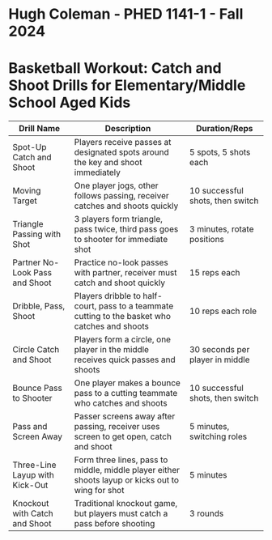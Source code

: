 # Hugh Coleman - PHED 1141-1 - Fall 2024

# Basketball Workout: Catch and Shoot Drills for Elementary/Middle School Aged Kids

| Drill Name | Description | Duration/Reps |
|------------|-------------|---------------|
| Spot-Up Catch and Shoot | Players receive passes at designated spots around the key and shoot immediately | 5 spots, 5 shots each |
| Moving Target | One player jogs, other follows passing, receiver catches and shoots quickly | 10 successful shots, then switch |
| Triangle Passing with Shot | 3 players form triangle, pass twice, third pass goes to shooter for immediate shot | 3 minutes, rotate positions |
| Partner No-Look Pass and Shoot | Practice no-look passes with partner, receiver must catch and shoot quickly | 15 reps each |
| Dribble, Pass, Shoot | Players dribble to half-court, pass to a teammate cutting to the basket who catches and shoots | 10 reps each role |
| Circle Catch and Shoot | Players form a circle, one player in the middle receives quick passes and shoots | 30 seconds per player in middle |
| Bounce Pass to Shooter | One player makes a bounce pass to a cutting teammate who catches and shoots | 10 successful shots, then switch |
| Pass and Screen Away | Passer screens away after passing, receiver uses screen to get open, catch and shoot | 5 minutes, switching roles |
| Three-Line Layup with Kick-Out | Form three lines, pass to middle, middle player either shoots layup or kicks out to wing for shot | 5 minutes |
| Knockout with Catch and Shoot | Traditional knockout game, but players must catch a pass before shooting | 3 rounds |
